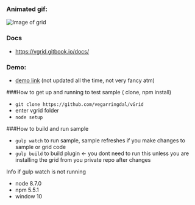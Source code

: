 ### Animated gif:

![Image of grid](https://github.com/vegarringdal/vGrid/blob/dev-rebuild/images/sample.gif)


### Docs
* https://vgrid.gitbook.io/docs/



### Demo:
* [demo link](https://vegarringdal.github.io/vGridDemo/) (not updated all the time, not very fancy atm)


###How to get up and running to test sample ( clone, npm install)
* ```git clone https://github.com/vegarringdal/vGrid```
* enter vgrid folder
* ```node setup```


###How to build and run sample
* ```gulp watch``` to run sample, sample refreshes if you make changes to sample or grid code
* ```gulp build``` to build plugin <- you dont need to run this unless you are installing the grid from you private repo after changes

Info if gulp watch is not running
* node 8.7.0
* npm 5.5.1
* window 10

